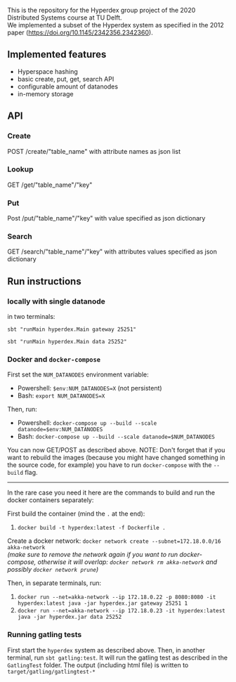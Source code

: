 This is the repository for the Hyperdex group project of the 2020 Distributed Systems course at TU Delft.  
We implemented a subset of the Hyperdex system as specified in the 2012 paper (https://doi.org/10.1145/2342356.2342360).

## Implemented features

- Hyperspace hashing
- basic create, put, get, search API
- configurable amount of datanodes
- in-memory storage

## API
### Create
POST /create/"table_name" with attribute names as json list

### Lookup
GET /get/"table_name"/"key"

### Put
Post /put/"table_name"/"key" with value specified as json dictionary

### Search
GET /search/"table_name"/"key" with attributes values specified as json dictionary


## Run instructions

### locally with single datanode
in two terminals:

`sbt "runMain hyperdex.Main gateway 25251"`

`sbt "runMain hyperdex.Main data 25252"`


### Docker and `docker-compose`
First set the `NUM_DATANODES` environment variable:
- Powershell: `$env:NUM_DATANODES=X` (not persistent)
- Bash: `export NUM_DATANODES=X`
 
Then, run: 
- Powershell: `docker-compose up --build --scale datanode=$env:NUM_DATANODES`
- Bash: `docker-compose up --build --scale datanode=$NUM_DATANODES`

You can now GET/POST as described above.
NOTE: Don't forget that if you want to rebuild the images (because you might have changed something in the source code,
for example) you have to run `docker-compose` with the `--build` flag.

---
In the rare case you need it here are the commands to build and run the docker containers separately:

First build the container (mind the `.` at the end):
1. `docker build -t hyperdex:latest -f Dockerfile .`

Create a docker network: `docker network create --subnet=172.18.0.0/16 akka-network` \
_(make sure to remove the network again if you want to run docker-compose, otherwise it will overlap: `docker network rm akka-network` and possibly `docker network prune`)_

Then, in separate terminals, run:
1. `docker run --net=akka-network --ip 172.18.0.22 -p 8080:8080 -it hyperdex:latest java -jar hyperdex.jar gateway 25251 1`
2. `docker run --net=akka-network --ip 172.18.0.23 -it hyperdex:latest java -jar hyperdex.jar data 25252`


### Running gatling tests 
First start the `hyperdex` system as described above. Then, in another terminal, run `sbt gatling:test`. It will run the gatling test as described in the `GatlingTest` folder. The output (including html file) is written to `target/gatling/gatlingtest-*`
